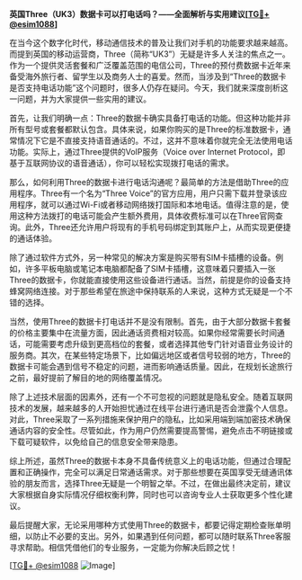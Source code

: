 **英国Three（UK3）数据卡可以打电话吗？——全面解析与实用建议[[TG💪+ @esim1088](https://t.me/s/esim1088)]**

在当今这个数字化时代，移动通信技术的普及让我们对手机的功能要求越来越高。而提到英国的移动运营商，Three（简称“UK3”）无疑是许多人关注的焦点之一。作为一个提供灵活套餐和广泛覆盖范围的电信公司，Three的预付费数据卡近年来备受海外旅行者、留学生以及商务人士的喜爱。然而，当涉及到“Three的数据卡是否支持电话功能”这个问题时，很多人仍存在疑问。今天，我们就来深度剖析这一问题，并为大家提供一些实用的建议。

首先，让我们明确一点：Three的数据卡确实具备打电话的功能。但这种功能并非所有型号或套餐都默认包含。具体来说，如果你购买的是Three的标准数据卡，通常情况下它是不直接支持语音通话的。不过，这并不意味着你就完全无法使用电话功能。实际上，通过Three提供的VoIP服务（Voice over Internet Protocol，即基于互联网协议的语音通话），你可以轻松实现拨打电话的需求。

那么，如何利用Three的数据卡进行电话沟通呢？最简单的方法是借助Three的应用程序。Three有一个名为“Three Voice”的官方应用，用户只需下载并登录该应用程序，就可以通过Wi-Fi或者移动网络拨打国际和本地电话。值得注意的是，使用这种方法拨打的电话可能会产生额外费用，具体收费标准可以在Three官网查询。此外，Three还允许用户将现有的手机号码绑定到其账户上，从而实现更便捷的通话体验。

除了通过软件方式外，另一种常见的解决方案是购买带有SIM卡插槽的设备。例如，许多平板电脑或笔记本电脑都配备了SIM卡插槽，这意味着只要插入一张Three的数据卡，你就能直接使用这些设备进行通话。当然，前提是你的设备支持蜂窝网络连接。对于那些希望在旅途中保持联系的人来说，这种方式无疑是一个不错的选择。

当然，使用Three的数据卡打电话并不是没有限制。首先，由于大部分数据卡套餐的价格主要集中在流量方面，因此通话资费相对较高。如果你经常需要长时间通话，可能需要考虑升级到更高档位的套餐，或者选择其他专门针对语音业务设计的服务商。其次，在某些特定场景下，比如偏远地区或者信号较弱的地方，Three的数据卡可能会遇到信号不稳定的问题，进而影响通话质量。因此，在规划长途旅行之前，最好提前了解目的地的网络覆盖情况。

除了上述技术层面的因素外，还有一个不可忽视的问题就是隐私安全。随着互联网技术的发展，越来越多的人开始担忧通过在线平台进行通讯是否会泄露个人信息。对此，Three采取了一系列措施来保护用户的隐私，比如采用端到端加密技术确保通话内容的安全性。尽管如此，作为用户仍然需要提高警惕，避免点击不明链接或下载可疑软件，以免给自己的信息安全带来隐患。

综上所述，虽然Three的数据卡本身不具备传统意义上的电话功能，但通过合理配置和正确操作，完全可以满足日常通话需求。对于那些想要在英国享受无缝通讯体验的朋友而言，选择Three无疑是一个明智之举。不过，在做出最终决定前，建议大家根据自身实际情况仔细权衡利弊，同时也可以咨询专业人士获取更多个性化建议。

最后提醒大家，无论采用哪种方式使用Three的数据卡，都要记得定期检查账单明细，以防止不必要的支出。另外，如果遇到任何问题，都可以随时联系Three客服寻求帮助。相信凭借他们的专业服务，一定能为你解决后顾之忧！

[[TG💪+ @esim1088](https://t.me/s/esim1088) ![Image](https://i.postimg.cc/4NQfJmqS/Snipaste-2025-05-13-00-14-12.png)]
